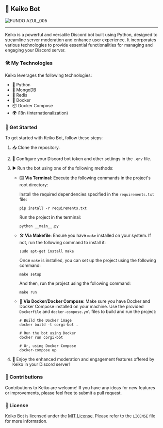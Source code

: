## 🍰 Keiko Bot

![FUNDO AZUL_005](https://github.com/rukasudev/keiko-bot/assets/47928835/045a7b86-7e1d-4b35-8601-f14f570bd69f)

---
Keiko is a powerful and versatile Discord bot built using Python, designed to streamline server moderation and enhance user experience. It incorporates various technologies to provide essential functionalities for managing and engaging your Discord server.

### 🛠️ My Technologies

Keiko leverages the following technologies:

- 🐍 Python
- 🍃 MongoDB
- 🧸 Redis
- 🐳 Docker
- 📦 Docker Compose
- 🌍 i18n (Internationalization)

### 🚀 Get Started

To get started with Keiko Bot, follow these steps:

1. 📥 Clone the repository.
2. 🔧 Configure your Discord bot token and other settings in the `.env` file.
3. ▶️ Run the bot using one of the following methods:

   - ⌨️ **Via Terminal**: Execute the following commands in the project's root directory:

     Install the required dependencies specified in the `requirements.txt` file:

     ```shell
     pip install -r requirements.txt
     ```

     Run the project in the terminal:

     ```shell
     python __main__.py
     ```

   - 🛠️ **Via Makefile**: Ensure you have `make` installed on your system. If not, run the following command to install it:

     ```shell
     sudo apt-get install make
     ```

     Once `make` is installed, you can set up the project using the following command:

     ```shell
     make setup
     ```

     And then, run the project using the following command:

     ```shell
     make run
     ```

   - 🐳 **Via Docker/Docker Compose**: Make sure you have Docker and Docker Compose installed on your machine. Use the provided `Dockerfile` and `docker-compose.yml` files to build and run the project:

     ```shell
     # Build the Docker image
     docker build -t corgi-bot .

     # Run the bot using Docker
     docker run corgi-bot

     # Or, using Docker Compose
     docker-compose up
     ```

4. 🎉 Enjoy the enhanced moderation and engagement features offered by Keiko in your Discord server!

### 💬 Contributions

Contributions to Keiko are welcome! If you have any ideas for new features or improvements, please feel free to submit a pull request.

### 📝 License

Keiko Bot is licensed under the [MIT License](https://opensource.org/licenses/MIT). Please refer to the `LICENSE` file for more information.
